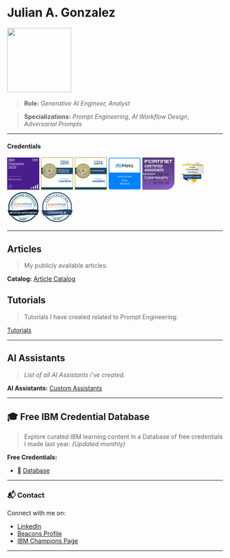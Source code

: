 # Julian A. Gonzalez


  <img src="https://f4.bcbits.com/img/0032059996_10.jpg" height="150" width="150"/>

>**Role:**
*Generative AI Engineer, Analyst*  

>**Specializations:** 
*Prompt Engineering*, *AI Workflow Design*, *Adversarial Prompts*
</p>

---
#### **Credentials**
<p align="left">
  <img src="https://raw.githubusercontent.com/Jewelzufo/.github.io/main/champion%20badge.png" alt="IBM Champion 2025" width="75"/>
   <img src="https://github.com/Jewelzufo/.github.io/blob/main/genai%20engineering.png" alt="GenAI Engineering" width="75"/>
     <img src="https://github.com/Jewelzufo/.github.io/blob/main/ibm-ai-developer-professional-certificate.png" alt="IBM AI Developer Professional Certificate" width="75"/>
       <img src="https://github.com/Jewelzufo/.github.io/blob/main/meta%20data%20analyst.png" alt="Meta Data Analyst" width="75"/>
                <img src="https://github.com/Jewelzufo/.github.io/blob/main/fortinet%20fca.png" alt ="Fortinet Certified Associate" width="75"/>
          <img src="https://github.com/Jewelzufo/.github.io/blob/main/google%20cybersecurity.png" alt="Google Cybersecurity" width="75"/>
           <img src="https://github.com/Jewelzufo/.github.io/blob/main/AI%20cert.png" alt="Artificial Intelligence Professional Certification" width="75"/>
             <img src="https://github.com/Jewelzufo/.github.io/blob/main/genai%20cert.png" alt="Generative AI Certification" width="75"/>
</p>




---

## Articles

>My publicly available articles:


**Catalog:**
[Article Catalog](Article-Iterative-AI-Workflows.md)


## Tutorials

>Tutorials I have created related to Prompt Engineering: 

[Tutorials](tutorials.md)

---
 
## AI Assistants

>*List of all AI Assistants i've created.*

**AI Assistants:**
[Custom Assistants](assistants.md)





---

## 🎓 Free IBM Credential Database

>Explore curated IBM learning content in a Database of free credentials I made last year. *(Updated monthly)*

**Free Credentials:**
- 📘 [Database](https://freeibmlearning.notion.site/1883dd4caa4080d9b590eee183db52c1?v=1903dd4caa40802e99dd000c7073bb17)


---

### 📬 Contact

Connect with me on:
- [LinkedIn](https://www.linkedin.com/in/julian-g-7b533129a/)
- [Beacons Profile](https://www.beacons.ai/julian.gonzalez)
- [IBM Champions Page](https://community.ibm.com/community/user//expert/juliangonzalez)

---

